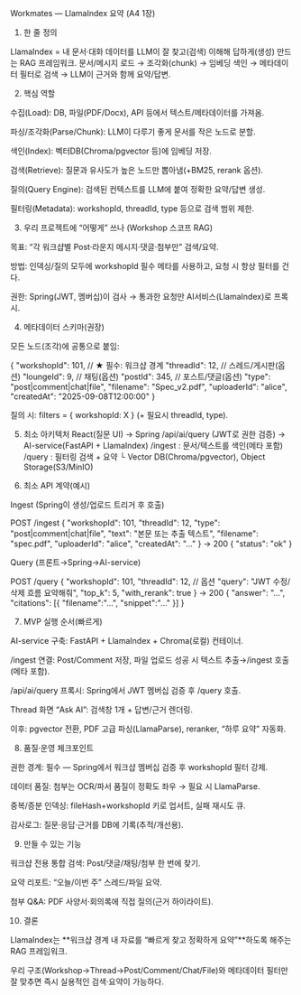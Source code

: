 Workmates — LlamaIndex 요약 (A4 1장)
1) 한 줄 정의

LlamaIndex = 내 문서·대화 데이터를 LLM이 잘 찾고(검색) 이해해 답하게(생성) 만드는 RAG 프레임워크.
문서/메시지 로드 → 조각화(chunk) → 임베딩 색인 → 메타데이터 필터로 검색 → LLM이 근거와 함께 요약/답변.

2) 핵심 역할

수집(Load): DB, 파일(PDF/Docx), API 등에서 텍스트/메타데이터를 가져옴.

파싱/조각화(Parse/Chunk): LLM이 다루기 좋게 문서를 작은 노드로 분할.

색인(Index): 벡터DB(Chroma/pgvector 등)에 임베딩 저장.

검색(Retrieve): 질문과 유사도가 높은 노드만 뽑아냄(+BM25, rerank 옵션).

질의(Query Engine): 검색된 컨텍스트를 LLM에 붙여 정확한 요약/답변 생성.

필터링(Metadata): workshopId, threadId, type 등으로 검색 범위 제한.

3) 우리 프로젝트에 “어떻게” 쓰나 (Workshop 스코프 RAG)

목표: “각 워크샵별 Post·라운지 메시지·댓글·첨부만” 검색/요약.

방법: 인덱싱/질의 모두에 workshopId 필수 메타를 사용하고, 요청 시 항상 필터를 건다.

권한: Spring(JWT, 멤버십)이 검사 → 통과한 요청만 AI서비스(LlamaIndex)로 프록시.

4) 메타데이터 스키마(권장)

모든 노드(조각)에 공통으로 붙임:

{
  "workshopId": 101,             // ★ 필수: 워크샵 경계
  "threadId": 12,                // 스레드/게시판(옵션)
  "loungeId": 9,                 // 채팅(옵션)
  "postId": 345,                 // 포스트/댓글(옵션)
  "type": "post|comment|chat|file",
  "filename": "Spec_v2.pdf",
  "uploaderId": "alice",
  "createdAt": "2025-09-08T12:00:00"
}


질의 시: filters = { workshopId: X } (+ 필요시 threadId, type).

5) 최소 아키텍처
React(질문 UI)
  → Spring /api/ai/query  (JWT로 권한 검증)
    → AI-service(FastAPI + LlamaIndex)
        /ingest : 문서/텍스트를 색인(메타 포함)
        /query  : 필터링 검색 + 요약
      └ Vector DB(Chroma/pgvector), Object Storage(S3/MinIO)

6) 최소 API 계약(예시)

Ingest (Spring이 생성/업로드 트리거 후 호출)

POST /ingest
{
  "workshopId": 101, "threadId": 12,
  "type": "post|comment|chat|file",
  "text": "본문 또는 추출 텍스트",
  "filename": "spec.pdf", "uploaderId": "alice", "createdAt": "..."
}
→ 200 { "status": "ok" }


Query (프론트→Spring→AI-service)

POST /query
{
  "workshopId": 101,
  "threadId": 12,          // 옵션
  "query": "JWT 수정/삭제 흐름 요약해줘",
  "top_k": 5, "with_rerank": true
}
→ 200 { "answer": "...", "citations": [{ "filename":"...", "snippet":"..." }] }

7) MVP 실행 순서(빠르게)

AI-service 구축: FastAPI + LlamaIndex + Chroma(로컬) 컨테이너.

/ingest 연결: Post/Comment 저장, 파일 업로드 성공 시 텍스트 추출→/ingest 호출(메타 포함).

/api/ai/query 프록시: Spring에서 JWT 멤버십 검증 후 /query 호출.

Thread 화면 “Ask AI”: 검색창 1개 + 답변/근거 렌더링.

이후: pgvector 전환, PDF 고급 파싱(LlamaParse), reranker, “하루 요약” 자동화.

8) 품질·운영 체크포인트

권한 경계: 필수 — Spring에서 워크샵 멤버십 검증 후 workshopId 필터 강제.

데이터 품질: 첨부는 OCR/파서 품질이 정확도 좌우 → 필요 시 LlamaParse.

중복/증분 인덱싱: fileHash+workshopId 키로 업서트, 실패 재시도 큐.

감사로그: 질문·응답·근거를 DB에 기록(추적/개선용).

9) 만들 수 있는 기능

워크샵 전용 통합 검색: Post/댓글/채팅/첨부 한 번에 찾기.

요약 리포트: “오늘/이번 주” 스레드/파일 요약.

첨부 Q&A: PDF 사양서·회의록에 직접 질의(근거 하이라이트).

10) 결론

LlamaIndex는 **워크샵 경계 내 자료를 “빠르게 찾고 정확하게 요약”**하도록 해주는 RAG 프레임워크.

우리 구조(Workshop→Thread→Post/Comment/Chat/File)와 메타데이터 필터만 잘 맞추면 즉시 실용적인 검색·요약이 가능하다.
